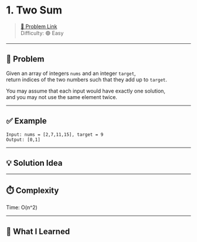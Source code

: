 # 1. Two Sum

> [🔗 Problem Link](https://leetcode.com/problems/two-sum/)  
> Difficulty: 🟢 Easy

---

## 🧩 Problem

Given an array of integers `nums` and an integer `target`,  
return indices of the two numbers such that they add up to `target`.

You may assume that each input would have exactly one solution,  
and you may not use the same element twice.

---

## ✅ Example

```text
Input: nums = [2,7,11,15], target = 9  
Output: [0,1]
```

---
## 💡 Solution Idea


---
## ⏱️ Complexity
Time: O(n^2)

---
## 🧠 What I Learned


